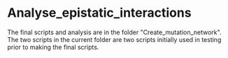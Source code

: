 # Analyse_epistatic_interactions

The final scripts and analysis are in the folder "Create_mutation_network". The two scripts in the current folder are two scripts initially used in testing prior to making the final scripts.
